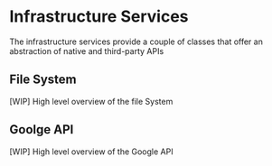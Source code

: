 # Infrastructure Services
The infrastructure services provide a couple of classes that offer an abstraction of native and
third-party APIs

## File System
[WIP] High level overview of the file System

## Goolge API
[WIP] High level overview of the Google API
